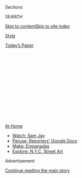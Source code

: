 <div id="app">

<div>

<div>

<div>

<div class="NYTAppHideMasthead css-1q2w90k e1suatyy0">

<div class="section css-ui9rw0 e1suatyy2">

<div class="css-eph4ug er09x8g0">

<div class="css-6n7j50">

</div>

<span class="css-1dv1kvn">Sections</span>

<div class="css-10488qs">

<span class="css-1dv1kvn">SEARCH</span>

</div>

[Skip to content](#site-content)[Skip to site index](#site-index)

</div>

<div id="masthead-section-label" class="css-1wr3we4 eaxe0e00">

[Style](https://www.nytimes.com/section/style)

</div>

<div class="css-10698na e1huz5gh0">

</div>

</div>

<div id="masthead-bar-one" class="section hasLinks css-15hmgas e1csuq9d3">

<div class="css-uqyvli e1csuq9d0">

</div>

<div class="css-1uqjmks e1csuq9d1">

</div>

<div class="css-9e9ivx">

[](https://myaccount.nytimes.com/auth/login?response_type=cookie&client_id=vi)

</div>

<div class="css-1bvtpon e1csuq9d2">

[Today’s Paper](https://www.nytimes.com/section/todayspaper)

</div>

</div>

</div>

</div>

<div data-aria-hidden="false">

<div id="site-content" role="main">

<div>

<div class="css-1aor85t" style="opacity:0.000000001;z-index:-1;visibility:hidden">

<div class="css-1hqnpie">

<div class="css-epjblv">

<span class="css-17xtcya">[Style](/section/style)</span><span class="css-x15j1o">|</span><span class="css-fwqvlz">Memers
are Taking Over TikTok</span>

</div>

<div class="css-k008qs">

<div class="css-1iwv8en">

<span class="css-18z7m18"></span>

<div>

</div>

</div>

<span class="css-1n6z4y">https://nyti.ms/2WzNYRo</span>

<div class="css-1705lsu">

<div class="css-4xjgmj">

<div class="css-4skfbu" role="toolbar" data-aria-label="Social Media Share buttons, Save button, and Comments Panel with current comment count" data-testid="share-tools">

  - 
  - 
  - 
  - 
    
    <div class="css-6n7j50">
    
    </div>

  - 

</div>

</div>

</div>

</div>

</div>

</div>

<div id="NYT_TOP_BANNER_REGION" class="css-13pd83m">

<div>

<div id="maps-athome-menu" class="section interactive-content interactive-size-medium css-1edisqu">

<div class="css-17ih8de interactive-body">

<div class="at-home-nav__innerContainer">

<div class="at-home-nav__title">

[At
Home](https://www.nytimes.com/spotlight/at-home?action=click&pgtype=Article&state=default&region=TOP_BANNER&context=at_home_menu)

</div>

  - [Watch: Sam
    Jay](https://www.nytimes.com/2020/08/04/arts/television/sam-jay-netflix-special.html?action=click&pgtype=Article&state=default&region=TOP_BANNER&context=at_home_menu)
  - [Peruse: Reporters' Google
    Docs](https://www.nytimes.com/interactive/2020/at-home/even-more-reporters-editors-diaries-lists-recommendations.html?action=click&pgtype=Article&state=default&region=TOP_BANNER&context=at_home_menu)
  - [Make:
    Empanadas](https://www.nytimes.com/2020/08/04/dining/colombian-empanadas-carlos-gaviria.html?action=click&pgtype=Article&state=default&region=TOP_BANNER&context=at_home_menu)
  - [Explore: N.Y.C. Street
    Art](https://www.nytimes.com/2020/08/06/arts/design/street-art-nyc-george-floyd.html?action=click&pgtype=Article&state=default&region=TOP_BANNER&context=at_home_menu)

</div>

</div>

</div>

</div>

</div>

<div id="top-wrapper" class="css-1sy8kpn">

<div id="top-slug" class="css-l9onyx">

Advertisement

</div>

[Continue reading the main story](#after-top)

<div class="ad top-wrapper" style="text-align:center;height:100%;display:block;min-height:250px">

<div id="top" class="place-ad" data-position="top" data-size-key="top">

</div>

</div>

<div id="after-top">

</div>

</div>

<div>

<div id="sponsor-wrapper" class="css-1hyfx7x">

<div id="sponsor-slug" class="css-19vbshk">

Supported by

</div>

[Continue reading the main story](#after-sponsor)

<div id="sponsor" class="ad sponsor-wrapper" style="text-align:center;height:100%;display:block">

</div>

<div id="after-sponsor">

</div>

</div>

<div class="css-186x18t">

</div>

<div class="css-1vkm6nb ehdk2mb0">

# Memers are Taking Over TikTok

</div>

Bombarding a platform known for dance crazes and skits is strategic, and
potentially very lucrative.

<div class="css-79elbk" data-testid="photoviewer-wrapper">

<div class="css-z3e15g" data-testid="photoviewer-wrapper-hidden">

</div>

<div class="css-1a48zt4 ehw59r15" data-testid="photoviewer-children">

![<span class="css-16f3y1r e13ogyst0" data-aria-hidden="true">Going on
the grid: a clown meme broken down for
parts.</span>](https://static01.nyt.com/images/2020/05/08/fashion/08memers-1/08memers-1-articleLarge.jpg?quality=75&auto=webp&disable=upscale)

</div>

</div>

<div class="css-18e8msd">

<div class="css-vp77d3 epjyd6m0">

<div class="css-hus3qt ey68jwv0" data-aria-hidden="true">

[![Taylor
Lorenz](https://static01.nyt.com/images/2020/03/18/reader-center/author-taylor-lorenz/author-taylor-lorenz-thumbLarge.png
"Taylor Lorenz")](https://www.nytimes.com/by/taylor-lorenz)

</div>

<div class="css-1baulvz">

By [<span class="css-1baulvz last-byline" itemprop="name">Taylor
Lorenz</span>](https://www.nytimes.com/by/taylor-lorenz)

</div>

</div>

  - 
    
    <div class="css-ld3wwf e16638kd2">
    
    May 7, 2020
    
    </div>

  - 
    
    <div class="css-4xjgmj">
    
    <div class="css-d8bdto" role="toolbar" data-aria-label="Social Media Share buttons, Save button, and Comments Panel with current comment count" data-testid="share-tools">
    
      - 
      - 
      - 
      - 
        
        <div class="css-6n7j50">
        
        </div>
    
      - 
    
    </div>
    
    </div>

</div>

</div>

<div class="section meteredContent css-1r7ky0e" name="articleBody" itemprop="articleBody">

<div class="css-1fanzo5 StoryBodyCompanionColumn">

<div class="css-53u6y8">

Since launching in the U.S. in 2018, TikTok has cemented itself in viral
culture. It has given birth to [dance
crazes](https://slack-redir.net/link?url=https%3A%2F%2Fwww.nytimes.com%2F2020%2F02%2F13%2Fstyle%2Fthe-original-renegade.html),
[popular
catchphrases](https://slack-redir.net/link?url=https%3A%2F%2Fwww.nytimes.com%2F2019%2F10%2F29%2Fstyle%2Fok-boomer.html)
and [food
trends](https://slack-redir.net/link?url=https%3A%2F%2Fwww.vox.com%2Fthe-goods%2F2020%2F5%2F5%2F21246914%2Fpancake-cereal-tiktok).
It also jump-started the careers of a generation of young influencers.

Now, TikTok is being embraced by a new group of internet wizards:
memers.

Multi-platform meme brands like
@[Daquan](https://www.tiktok.com/@daquan),
@[Betch](https://www.tiktok.com/@betch?) and
@[Memezar](https://www.tiktok.com/@memezar) have begun investing heavily
in TikTok in recent months. They’ve already amassed millions of
followers, surpassing many influencers. Midlevel independent Instagram
memers, many who create memes in specific genres such as gaming, are
also pivoting toward TikTok. And more teens are using the platform to
build meme brands from the ground up.

“I can’t overstate just how much TikTok has taken hold in the meme
space,” said Don Caldwell, the editor in chief of Know Your Meme, a
website that documents memes. “A lot of people associate TikTok with
[Charli
D’Amelio](https://www.nytimes.com/2020/01/03/style/hype-house-los-angeles-tik-tok.html)
and these dance trends. It’s actually a platform where all kinds of
viral content can proliferate and thrive.”

Memers act as small media companies that reshare trending videos,
images, and jokes in order to amass large audiences on social platforms,
which they then monetize by selling products or posting ads.

</div>

</div>

<div class="css-1fanzo5 StoryBodyCompanionColumn">

<div class="css-53u6y8">

“TikTok was very individual-focused for so long, but people are finding
other ways to aggregate and grow now,” said Samir Mezrahi, the founder
of @[KaleSalad](https://www.tiktok.com/@kalesalad), a meme media brand.
“The amount of growth you get on TikTok from one viral video is so
much compared to other platforms, it compels more people to start these
meme accounts.”

</div>

</div>

<div class="css-79elbk" data-testid="photoviewer-wrapper">

<div class="css-z3e15g" data-testid="photoviewer-wrapper-hidden">

</div>

<div class="css-1a48zt4 ehw59r15" data-testid="photoviewer-children">

![<span class="css-16f3y1r e13ogyst0" data-aria-hidden="true">Cowbelly
Studios, a meme publishing company, has amassed more than 11 million
followers on TikTok by posting viral videos under the handle
@memes</span>](https://static01.nyt.com/images/2020/05/08/fashion/08memers-2/08memers-2-articleLarge.jpg?quality=75&auto=webp&disable=upscale)

</div>

</div>

<div class="css-1fanzo5 StoryBodyCompanionColumn">

<div class="css-53u6y8">

Growing fast can involve shady behavior. Meme pages have been notorious
for their scrappy nature and dubious growth hacks on Instagram and
YouTube, and many have begun replicating that on TikTok.

Meme accounts can be found in the comment sections of popular TikTok
stars’ videos posting things like “follow for follow” or “follow for a
big reveal.” Many also grow by starting off as joke pages, designed to
troll users who ask for the handles of women featured in videos.

“Let’s say there’s a TikTok account that posted a video of a girl
dancing, everyone in the comments is like, ‘she’s so hot, what’s her
@?’” said Graham Heavenrich, founder of Cowbelly Studios, a meme
publishing company. “People will be like, ‘oh it’s this,’ and tag one of
those meme pages. Then they click it and it’s like it’s like, ‘psych.’”

</div>

</div>

<div class="css-1fanzo5 StoryBodyCompanionColumn">

<div class="css-53u6y8">

There is a point in every social media platform’s life when it is forced
to grapple with the community of memers bending the limits of the
platform to go viral. Most platforms have responded by banning them.

Twitter [deactivated a slew of high-profile meme
accounts](https://nymag.com/intelligencer/2018/03/twitter-suspends-the-dory-girlposts-common-white-girl.html)
in 2018. YouTube regularly issues copyright strikes to accounts that
repost videos they don’t own. Instagram, after [deactivating several
waves of meme
accounts](https://www.insider.com/instagram-meme-page-purge-suspends-accounts-2019-7),
attempted to repair its fraught relationship with the meme community
earlier this year by hiring its first partnerships manager to [work
specifically with
memers.](https://www.theatlantic.com/technology/archive/2019/08/instagram-hiring-meme-liaison/595552/)

<div id="NYT_MAIN_CONTENT_2_REGION" class="css-9tf9ac">

<div>

</div>

</div>

TikTok, however, has shown a willingness to work with the community. “I
have a rep at TikTok already who helps me with things,” said Sal Patel,
a meme account administrator. “They helped me get the username @Betch,
they helped me attach my YouTube channel. The support at Instagram isn’t
as good.”

While memers are notorious for failing to give credit, many large meme
brands on TikTok say they work with licensing companies or reach out to
creators to ensure they have the right to reshare content to the app.

They’re also using the platform’s design to their advantage. While most
meme pages simply post viral videos and mash ups, some intersperse
YouTube style commentary or feature innovative formats. A current trend
in the teenage TikTok meme world is to use the app’s profile layout to
create [a giant image out of several
videos.](https://www.tiktok.com/@kyliee90)

“People are recognizing they can use the layout of how TikTok shows
content to make these giant photos and people are getting super-creative
with it,” Mr. Heavenrich said. Some TikTok users are even creating
[giant memes across their grids](https://www.tiktok.com/@kaneyeast).

</div>

</div>

<div class="css-1fanzo5 StoryBodyCompanionColumn">

<div class="css-53u6y8">

Joey Ruben, 17, ran several Instagram meme accounts, but since
quarantine began, he has refocused all of his energy on TikTok. He
currently runs @[Funny](https://www.tiktok.com/@funny), with 1.1 million
followers and @[Gods](https://www.tiktok.com/@gods), with 530,000
followers.

“I find videos off YouTube, Insta and Twitter. I usually download the
video to my camera roll and repost it with credit,” he said. “In the
beginning of 2020, that’s when I started to see meme content rise on the
app. Now, I’ve noticed everyone is posting memes. Half of my For You
page is reposted content as opposed to people making their own content.”

A viral media brand called
@[PizzaSlime](https://www.tiktok.com/@pizzaslime) has amassed more than
712,000 followers on TikTok posting the way they feel many users do:
sharing a mix of funny videos, images, and sometimes their own
creations.

</div>

</div>

<div class="css-79elbk" data-testid="photoviewer-wrapper">

<div class="css-z3e15g" data-testid="photoviewer-wrapper-hidden">

</div>

<div class="css-1a48zt4 ehw59r15" data-testid="photoviewer-children">

<div class="css-1xdhyk6 erfvjey0">

<span class="css-1ly73wi e1tej78p0">Image</span>

<div class="css-zjzyr8">

<div data-testid="lazyimage-container" style="height:528.4444444444445px">

</div>

</div>

</div>

<span class="css-16f3y1r e13ogyst0" data-aria-hidden="true">A whole lot
of hoodies: the casual atmosphere of TikTok is catnip to memers and
their mashups.</span>

</div>

</div>

<div class="css-1fanzo5 StoryBodyCompanionColumn">

<div class="css-53u6y8">

“I don’t necessarily know if it will or won’t work, but it reminds me of
the early days of Instagram where everyone is just figuring it out,”
said Nicholas Santiago, a co-founder of PizzaSlime who is known online
as Stove. “I don’t think in the beginning of Instagram we knew that the
influencer was going to be what it’s going to be today, and that’s what
excites us about TikTok. Right now it’s just very free and open.”

Mr. Caldwell of Know Your Meme said that the [dancing Ghanaian
pallbearers
meme](https://knowyourmeme.com/memes/coffin-dance-dancing-pallbearers)
that went viral on TikTok in April is a good example of how the platform
is evolving.<span class="css-8l6xbc evw5hdy0"> </span>TikTok users began
appending clips of the dapper pallbearers to create “fail” videos. For
instance, a video of a girl sending a text message and getting no
response cuts to the pallbearers. “That meme had much of its early
spread on TikTok by smaller meme accounts that dedicate themselves to
posting remix and joke videos,” said Mr. Caldwell. “This is something
the platform has proved to be good at.”

</div>

</div>

<div class="css-1fanzo5 StoryBodyCompanionColumn">

<div class="css-53u6y8">

Most meme accounts on TikTok aren’t monetizing yet. But as they continue
to share a deluge of messy, reposted and remixed content, they are
slowly changing the nature of the platform. Especially for younger
users, TikTok is no longer synonymous with dance challenges and skits,
it’s where they go to consume [news,
commentary,](https://www.nytimes.com/2020/02/27/style/tiktok-politics-bernie-trump.html)
and the most viral videos on the internet. And teenagers hope to
dominate this new landscape.

“There’s a new generation of people who see TikTok as an opportunity to
get their start,” Mr. Ruben said. He considers himself part of that
class and has already started his own company, [Bull
Media](https://bullmediagroup.co/).

“My goal is to build a large media company across all platforms,” Mr.
Ruben said. “We’ll not only have our own brand partnership deals, but
we’ll work with a bunch of influencers. On TikTok, there’s so many
influencers with no idea how to run ads. I want to help young kids
profit. I want them to make money off their platform.”

</div>

</div>

</div>

<div>

</div>

<div>

</div>

<div>

</div>

<div>

<div id="bottom-wrapper" class="css-1ede5it">

<div id="bottom-slug" class="css-l9onyx">

Advertisement

</div>

[Continue reading the main story](#after-bottom)

<div id="bottom" class="ad bottom-wrapper" style="text-align:center;height:100%;display:block;min-height:90px">

</div>

<div id="after-bottom">

</div>

</div>

</div>

</div>

</div>

## Site Index

<div>

</div>

## Site Information Navigation

  - [© <span>2020</span> <span>The New York Times
    Company</span>](https://help.nytimes.com/hc/en-us/articles/115014792127-Copyright-notice)

<!-- end list -->

  - [NYTCo](https://www.nytco.com/)
  - [Contact
    Us](https://help.nytimes.com/hc/en-us/articles/115015385887-Contact-Us)
  - [Work with us](https://www.nytco.com/careers/)
  - [Advertise](https://nytmediakit.com/)
  - [T Brand Studio](http://www.tbrandstudio.com/)
  - [Your Ad
    Choices](https://www.nytimes.com/privacy/cookie-policy#how-do-i-manage-trackers)
  - [Privacy](https://www.nytimes.com/privacy)
  - [Terms of
    Service](https://help.nytimes.com/hc/en-us/articles/115014893428-Terms-of-service)
  - [Terms of
    Sale](https://help.nytimes.com/hc/en-us/articles/115014893968-Terms-of-sale)
  - [Site Map](https://spiderbites.nytimes.com)
  - [Help](https://help.nytimes.com/hc/en-us)
  - [Subscriptions](https://www.nytimes.com/subscription?campaignId=37WXW)

</div>

</div>

</div>

</div>
